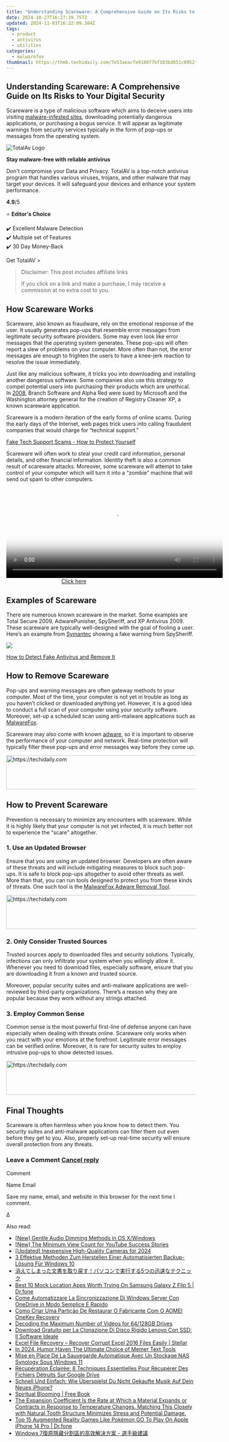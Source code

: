```yaml
---
title: "Understanding Scareware: A Comprehensive Guide on Its Risks to Your Digital Security"
date: 2024-10-27T16:27:19.757Z
updated: 2024-11-03T16:22:09.384Z
tags:
  - product
  - antivirus
  - utilities
categories:
  - malwarefox
thumbnail: https://thmb.techidaily.com/7e53aeacfe9180f7bf103bd851c0952fea27590b967ba6821cf8991af471fa5a.jpg
---
```


## Understanding Scareware: A Comprehensive Guide on Its Risks to Your Digital Security

Scareware is a type of malicious software which aims to deceive users into visiting [malware-infested sites](https://tools.techidaily.com/malwarefox/products/), downloading potentially dangerous applications, or purchasing a bogus service. It will appear as legitimate warnings from security services typically in the form of pop-ups or messages from the operating system.

![TotalAv Logo](https://www.malwarefox.com/wp-content/uploads/2024/02/totalav-svg.webp "totalav-svg")

**Stay malware-free with reliable antivirus**

Don't compromise your Data and Privacy. TotalAV is a top-notch antivirus program that handles various viruses, trojans, and other malware that may target your devices. It will safeguard your devices and enhance your system performance.

**4.9**/5

⭐ **Editor's Choice**

✔️ Excellent Malware Detection  
✔️ Multiple set of Features  
✔️ 30 Day Money-Back

[](https://tools.techidaily.com/malwarefox/products/) Get TotalAV > 

>  Disclaimer: This post includes affiliate links
>
>  If you click on a link and make a purchase, I may receive a commission at no extra cost to you.
>

## How Scareware Works

Scareware, also known as fraudware, rely on the emotional response of the user. It usually generates pop-ups that resemble error messages from legitimate security software providers. Some may even look like error messages that the operating system generates. These pop-ups will often report a slew of problems on your computer. More often than not, the error messages are enough to frighten the users to have a knee-jerk reaction to resolve the issue immediately.

Just like any malicious software, it tricks you into downloading and installing another dangerous software. Some companies also use this strategy to compel potential users into purchasing their products which are unethical. In [2008](https://www.theregister.co.uk/2008/09/29/scareware%5Fmonger%5Fsued/), Branch Software and Alpha Red were sued by Microsoft and the Washington attorney general for the creation of Registry Cleaner XP, a known scareware application.

Scareware is a modern iteration of the early forms of online scams. During the early days of the Internet, web pages trick users into calling fraudulent companies that would charge for “technical support.”

[Fake Tech Support Scams - How to Protect Yourself](https://tools.techidaily.com/malwarefox/products/)

Scareware will often work to steal your credit card information, personal details, and other financial information. Identity theft is also a common result of scareware attacks. Moreover, some scareware will attempt to take control of your computer which will turn it into a “zombie” machine that will send out spam to other computers.

<!-- affiliate ads begin -->
<span id="1982461">
					<video width="576" height="240" style="cursor:pointer"
           poster="//a.impactradius-go.com/display-clicktoplayimage/1982461.png"
           onclick="if(!this.playClicked){this.play();this.setAttribute('controls',true);this.playClicked=true;}">
	   <source src="//a.impactradius-go.com/display-ad/22993-1982461">
	   <img src="//a.impactradius-go.com/display-clicktoplayimage/1982461.png" style="border: none; height: 100%; width: 100%; object-fit: contain">
	</video>
	<div style="width:360px;text-align:center"><a href="javascript:window.open(decodeURIComponent('https%3A%2F%2Fhomestyler.sjv.io%2Fc%2F5597632%2F1982461%2F22993'), '_blank');void(0);">Click here</a></div>
</span>
<img height="0" width="0" src="https://imp.pxf.io/i/5597632/1982461/22993" style="position:absolute;visibility:hidden;" border="0" />
<!-- affiliate ads end -->

## Examples of Scareware

There are numerous known scareware in the market. Some examples are Total Secure 2009, AdwarePunisher, SpySheriff, and XP Antivirus 2009\. These scareware are typically well-designed with the goal of fooling a user. Here’s an example from [Symantec](https://www.symantec.com/security-center/writeup/2005-122910-4625-99?tabid=3) showing a fake warning from SpySheriff.

![](https://www.malwarefox.com/wp-content/uploads/2018/11/SpySheriff.jpg)

[How to Detect Fake Antivirus and Remove It](https://tools.techidaily.com/malwarefox/products/)

## How to Remove Scareware

Pop-ups and warning messages are often gateway methods to your computer. Most of the time, your computer is not yet in trouble as long as you haven’t clicked or downloaded anything yet. However, it is a good idea to conduct a full scan of your computer using your security software. Moreover, set-up a scheduled scan using anti-malware applications such as [MalwareFox](https://tools.techidaily.com/malwarefox/products/).

Scareware may also come with known [adware](https://tools.techidaily.com/malwarefox/products/), so it is important to observe the performance of your computer and network. Real-time protection will typically filter these pop-ups and error messages way before they come up.

<!-- affiliate ads begin -->
<a href="https://ephamedtechinc.pxf.io/c/5597632/2139322/26400" target="_top" id="2139322">
  <img src="//a.impactradius-go.com/display-ad/26400-2139322" border="0" alt="https://techidaily.com" width="728" height="90"/>
</a>
<img height="0" width="0" src="https://ephamedtechinc.pxf.io/i/5597632/2139322/26400" style="position:absolute;visibility:hidden;" border="0" />
<!-- affiliate ads end -->

## How to Prevent Scareware

Prevention is necessary to minimize any encounters with scareware. While it is highly likely that your computer is not yet infected, it is much better not to experience the “scare” altogether.

### 1\. Use an Updated Browser

Ensure that you are using an updated browser. Developers are often aware of these threats and will include mitigating measures to block such pop-ups. It is safe to block pop-ups altogether to avoid other threats as well. More than that, you can run tools designed to protect you from these kinds of threats. One such tool is the [MalwareFox Adware Removal Tool](https://tools.techidaily.com/malwarefox/products/).

<!-- affiliate ads begin -->
<a href="https://appsumo.8odi.net/c/5597632/2151859/7443" target="_top" id="2151859">
  <img src="//a.impactradius-go.com/display-ad/7443-2151859" border="0" alt="https://techidaily.com" width="728" height="90"/>
</a>
<img height="0" width="0" src="https://appsumo.8odi.net/i/5597632/2151859/7443" style="position:absolute;visibility:hidden;" border="0" />
<!-- affiliate ads end -->

### 2\. Only Consider Trusted Sources

Trusted sources apply to downloaded files and security solutions. Typically, infections can only infiltrate your system when you willingly allow it. Whenever you need to download files, especially software, ensure that you are downloading it from a known and trusted source.

Moreover, popular security suites and anti-malware applications are well-reviewed by third-party organizations. There’s a reason why they are popular because they work without any strings attached.

### 3\. Employ Common Sense

Common sense is the most powerful first-line of defense anyone can have especially when dealing with threats online. Scareware only works when you react with your emotions at the forefront. Legitimate error messages can be verified online. Moreover, it is rare for security suites to employ intrusive pop-ups to show detected issues.

<!-- affiliate ads begin -->
<a href="https://unicoeye.pxf.io/c/5597632/2134218/18498" target="_top" id="2134218">
  <img src="//a.impactradius-go.com/display-ad/18498-2134218" border="0" alt="https://techidaily.com" width="728" height="90"/>
</a>
<img height="0" width="0" src="https://unicoeye.pxf.io/i/5597632/2134218/18498" style="position:absolute;visibility:hidden;" border="0" />
<!-- affiliate ads end -->

## Final Thoughts

Scareware is often harmless when you know how to detect them. You security suites and anti-malware applications can filter them out even before they get to you. Also, properly set-up real-time security will ensure overall protection from any threats.

### Leave a Comment [Cancel reply](https://tools.techidaily.com/malwarefox/products/)

Comment

Name Email 

Save my name, email, and website in this browser for the next time I comment.

Δ

<ins class="adsbygoogle"
     style="display:block"
     data-ad-format="autorelaxed"
     data-ad-client="ca-pub-7571918770474297"
     data-ad-slot="1223367746"></ins>

<ins class="adsbygoogle"
     style="display:block"
     data-ad-client="ca-pub-7571918770474297"
     data-ad-slot="8358498916"
     data-ad-format="auto"
     data-full-width-responsive="true"></ins>

<span class="atpl-alsoreadstyle">Also read:</span>
<div><ul>
<li><a href="https://some-techniques.techidaily.com/new-gentle-audio-dimming-methods-in-os-xwindows/"><u>[New] Gentle Audio Dimming Methods in OS X/Windows</u></a></li>
<li><a href="https://youtube-docs.techidaily.com/he-minimum-view-count-for-youtube-success-stories/"><u>[New] The Minimum View Count for YouTube Success Stories</u></a></li>
<li><a href="https://fox-friendly.techidaily.com/updated-inexpensive-high-quality-cameras-for-2024/"><u>[Updated] Inexpensive High-Quality Cameras for 2024</u></a></li>
<li><a href="https://win-updates.techidaily.com/3-effektive-methoden-zum-herstellen-einer-automatisierten-backup-losung-fur-windows-10/"><u>3 Effektive Methoden Zum Herstellen Einer Automatisierten Backup-Lösung Für Windows 10</u></a></li>
<li><a href="https://win-updates.techidaily.com/1728493496491-5/"><u>消えてしまった文書を取り戻す！パソコンで実行する5つの迅速なテクニック</u></a></li>
<li><a href="https://fake-location.techidaily.com/best-10-mock-location-apps-worth-trying-on-samsung-galaxy-z-flip-5-drfone-by-drfone-virtual-android/"><u>Best 10 Mock Location Apps Worth Trying On Samsung Galaxy Z Flip 5 | Dr.fone</u></a></li>
<li><a href="https://fox-tips.techidaily.com/come-automatizzare-la-sincronizzazione-di-windows-server-con-onedrive-in-modo-semplice-e-rapido/"><u>Come Automatizzare La Sincronizzazione Di Windows Server Con OneDrive in Modo Semplice E Rapido</u></a></li>
<li><a href="https://win-updates.techidaily.com/como-criar-uma-particao-de-restaurar-o-fabricante-com-o-aomei-onekey-recovery/"><u>Como Criar Uma Partição De Restaurar O Fabricante Com O AOMEI OneKey Recovery</u></a></li>
<li><a href="https://extra-resources.techidaily.com/decoding-the-maximum-number-of-videos-for-64128gb-drives/"><u>Decoding the Maximum Number of Videos for 64/128GB Drives</u></a></li>
<li><a href="https://win-updates.techidaily.com/download-gratuito-per-la-clonazione-di-disco-rigido-lenovo-con-ssd-il-software-ideale/"><u>Download Gratuito per La Clonazione Di Disco Rigido Lenovo Con SSD: Il Software Ideale</u></a></li>
<li><a href="https://phone-solutions.techidaily.com/excel-file-recovery-recover-corrupt-excel-2016-files-easily-stellar-by-stellar-guide/"><u>Excel File Recovery – Recover Corrupt Excel 2016 Files Easily | Stellar</u></a></li>
<li><a href="https://some-knowledge.techidaily.com/in-2024-humor-haven-the-ultimate-choice-of-memer-text-tools/"><u>In 2024, Humor Haven The Ultimate Choice of Memer Text Tools</u></a></li>
<li><a href="https://win-updates.techidaily.com/mise-en-place-de-la-sauvegarde-automatique-avec-un-stockage-nas-synology-sous-windows-11/"><u>Mise en Place De La Sauvegarde Automatique Avec Un Stockage NAS Synology Sous Windows 11</u></a></li>
<li><a href="https://win-updates.techidaily.com/recuperation-eclairee-8-techniques-essentielles-pour-recuperer-des-fichiers-detruits-sur-google-drive/"><u>Récupération Éclairée: 8 Techniques Essentielles Pour Récupérer Des Fichiers Détruits Sur Google Drive</u></a></li>
<li><a href="https://win-updates.techidaily.com/schnell-und-einfach-wie-uberspielst-du-nicht-gekaufte-musik-auf-dein-neues-iphone/"><u>Schnell Und Einfach: Wie Überspielst Du Nicht Gekaufte Musik Auf Dein Neues iPhone?</u></a></li>
<li><a href="https://novels-ebooks.techidaily.com/210167271-9781645848011-spiritual-blooming/"><u>Spiritual Blooming | Free Book</u></a></li>
<li><a href="https://win-updates.techidaily.com/the-expansion-coefficient-is-the-rate-at-which-a-material-expands-or-contracts-in-response-to-temperature-changes-matching-this-closely-with-natural-tooth-s347/"><u>The Expansion Coefficient Is the Rate at Which a Material Expands or Contracts in Response to Temperature Changes. Matching This Closely with Natural Tooth Structure Minimizes Stress and Potential Damage.</u></a></li>
<li><a href="https://ios-pokemon-go.techidaily.com/top-15-augmented-reality-games-like-pokemon-go-to-play-on-apple-iphone-14-pro-drfone-by-drfone-virtual-ios/"><u>Top 15 Augmented Reality Games Like Pokémon GO To Play On Apple iPhone 14 Pro | Dr.fone</u></a></li>
<li><a href="https://win-updates.techidaily.com/1728479323676-windows-7/"><u>Windows 7復原隱藏分割區的高效解決方案 - 選手級建議</u></a></li>
</ul></div>

